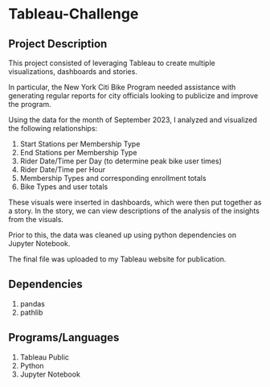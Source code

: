 # Tableau-Challenge

## Project Description
This project consisted of leveraging Tableau to create multiple visualizations, dashboards and stories.

In particular, the New York Citi Bike Program needed assistance with generating regular reports for city officials looking to publicize and improve the program. 

Using the data for the month of September 2023, I analyzed and visualized the following relationships:
1. Start Stations per Membership Type
2. End Stations per Membership Type
3. Rider Date/Time per Day (to determine peak bike user times)
4. Rider Date/Time per Hour
5. Membership Types and corresponding enrollment totals
6. Bike Types and user totals

These visuals were inserted in dashboards, which were then put together as a story. In the story, we can view descriptions of the analysis of the insights from the visuals.

Prior to this, the data was cleaned up using python dependencies on Jupyter Notebook.

The final file was uploaded to my Tableau website for publication.

## Dependencies
1. pandas
2. pathlib

## Programs/Languages
1. Tableau Public
2. Python
3. Jupyter Notebook


 
